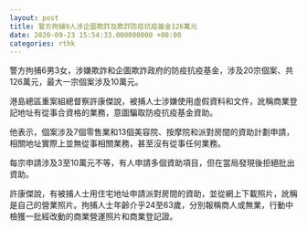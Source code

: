```yaml
---
layout: post
title: 警方拘捕9人涉企圖欺詐及欺詐防疫抗疫基金126萬元
date: 2020-09-23 15:54:33.000000000 +08:00
categories: rthk
---
```


警方拘捕6男3女，涉嫌欺詐和企圖欺詐政府的防疫抗疫基金，涉及20宗個案、共126萬元，最大一宗個案涉及10萬元。

港島總區重案組總督察許康傑說，被捕人士涉嫌使用虛假資料和文件，訛稱商業登記地址有從事合資格的業務，意圖騙取防疫抗疫基金資助。

他表示，個案涉及7個零售業和13個美容院、按摩院和派對房間的資助計劃申請，相關地址實際上並無從事相關業務，甚至沒有從事任何業務。

每宗申請涉及3至10萬元不等，有人申請多個資助項目，但在當局發現後拒絕批出資助。

許康傑說，有被捕人士用住宅地址申請派對房間的資助，並從網上下載照片，訛稱是自己的營業照片。拘捕人士年齡介乎24至63歲，分別報稱商人或無業，行動中檢獲一批經改動的商業營運照片和商業登記證。
